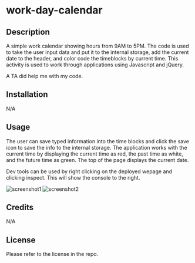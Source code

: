 # work-day-calendar

## Description
A simple work calendar showing hours from 9AM to 5PM. The code is used to take the user input data and put it to the internal storage, add the current date to the header, and color code the timeblocks by current time. This activity is used to work through applications using Javascript and jQuery. 
 
A TA did help me with my code. 
## Installation

N/A

## Usage
The user can save typed information into the time blocks and click the save icon to save the info to the internal storage. The application works with the current time by displaying the current time as red, the past time as white, and the future time as green. The top of the page displays the current date. 

Dev tools can be used by right clicking on the deployed wepage and clicking inspect. This will show the console to the right. 

![screenshot1](assets/images/workfull.png)
![screenshot2](assets/images/workconsole.png)


## Credits

N/A

## License

Please refer to the license in the repo.